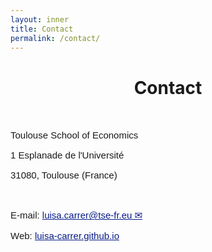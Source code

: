 ```yaml
---
layout: inner
title: Contact
permalink: /contact/
---
```


<head>
<link rel="shortcut icon" type="image/png" href="/favicon2.png">
</head>

# <center> Contact </center>

<p>&nbsp;
</p>

<p style="font-size:15px;font-family: 'Source Sans Pro', sans-serif"> Toulouse School of Economics </p>

<p style="font-size:15px;font-family: 'Source Sans Pro', sans-serif"> 1 Esplanade de l'Université </p>

<p style="font-size:15px;font-family: 'Source Sans Pro', sans-serif">  31080, Toulouse (France) </p>

<p>&nbsp;
</p>

<p style="font-size:15px;font-family: 'Source Sans Pro', sans-serif"> E-mail: <a style="color: #081b88" href= "mailto:luisa.carrer@tse-fr.eu">luisa.carrer@tse-fr.eu &#9993;</a> </p>
<p style="font-size:15px;font-family: 'Source Sans Pro', sans-serif"> Web: <a style="color: #081b88" href="https://luisa-carrer.github.io">luisa-carrer.github.io</a> </p>

